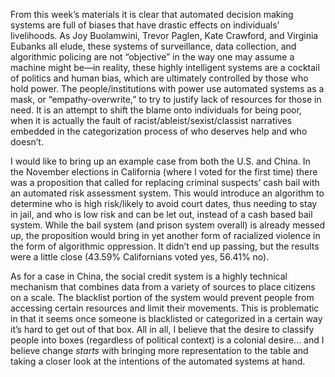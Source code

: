 From this week’s materials it is clear that automated decision making systems are full of biases that have drastic effects on individuals’ livelihoods. As Joy Buolamwini, Trevor Paglen, Kate Crawford, and Virginia Eubanks all elude, these systems of surveillance, data collection, and algorithmic policing are not “objective” in the way one may assume a machine might be—in reality, these highly intelligent systems are a cocktail of politics and human bias, which are ultimately controlled by those who hold power. The people/institutions with power use automated systems as a mask, or “empathy-overwrite,” to try to justify lack of resources for those in need. It is an attempt to shift the blame onto individuals for being poor, when it is actually the fault of racist/ableist/sexist/classist narratives embedded in the categorization process of who deserves help and who doesn’t. 

I would like to bring up an example case from both the U.S. and China. In the November elections in California (where I voted for the first time) there was a proposition that called for replacing criminal suspects’ cash bail with an automated risk assessment system. This would introduce an algorithm to determine who is high risk/likely to avoid court dates, thus needing to stay in jail, and who is low risk and can be let out, instead of a cash based bail system. While the bail system (and prison system overall) is already messed up, the proposition would bring in yet another form of racialized violence in the form of algorithmic oppression. It didn’t end up passing, but the results were a little close (43.59% Californians voted yes, 56.41% no). 

As for a case in China, the social credit system is a highly technical mechanism that combines data from a variety of sources to place citizens on a scale. The blacklist portion of the system would prevent people from accessing certain resources and limit their movements. This is problematic in that it seems once someone is blacklisted or categorized in a certain way it’s hard to get out of that box. All in all, I believe that the desire to classify people into boxes (regardless of political context) is a colonial desire… and I believe change *starts* with bringing more representation to the table and taking a closer look at the intentions of the automated systems at hand. 
